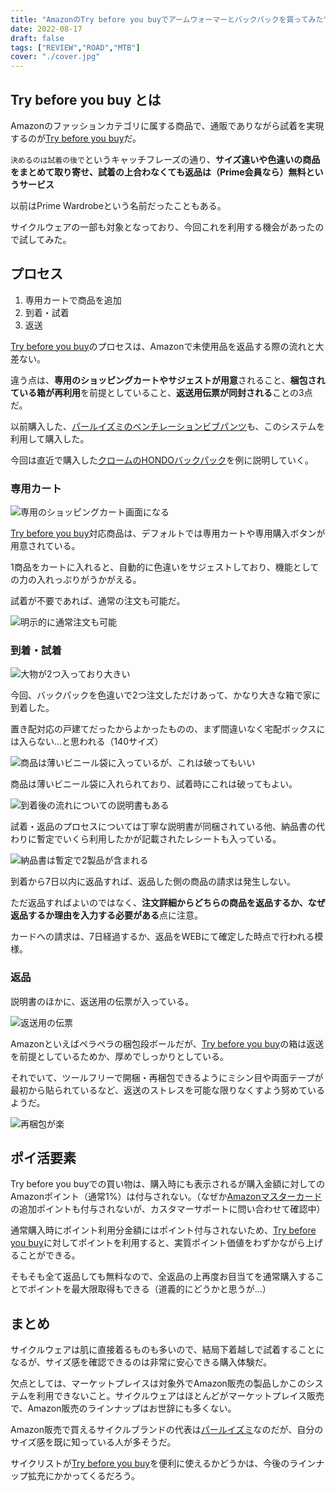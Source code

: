 ```yaml
---
title: "AmazonのTry before you buyでアームウォーマーとバックパックを買ってみた"
date: 2022-08-17
draft: false
tags: ["REVIEW","ROAD","MTB"]
cover: "./cover.jpg"
---
```


## Try before you buy とは

Amazonのファッションカテゴリに属する商品で、通販でありながら試着を実現するのが[Try before you buy](https://amzn.to/3PuNcOZ)だ。

`決めるのは試着の後で`というキャッチフレーズの通り、**サイズ違いや色違いの商品をまとめて取り寄せ、試着の上合わなくても返品は（Prime会員なら）無料というサービス**

以前はPrime Wardrobeという名前だったこともある。

サイクルウェアの一部も対象となっており、今回これを利用する機会があったので試してみた。

## プロセス

1. 専用カートで商品を追加
2. 到着・試着
3. 返送

[Try before you buy](https://amzn.to/3PuNcOZ)のプロセスは、Amazonで未使用品を返品する際の流れと大差ない。

違う点は、**専用のショッピングカートやサジェストが用意**されること、**梱包されている箱が再利用**を前提としていること、**返送用伝票が同封される**ことの3点だ。

以前購入した、[パールイズミのベンチレーションビブパンツ](https://amzn.to/3wamvZb)も、このシステムを利用して購入した。

<LinkBox url="https://blog.gensobunya.net/post/2022/08/perl_indoor_bib/" />

今回は直近で購入した[クロームのHONDOバックパック](https://amzn.to/3Qyc3Ta)を例に説明していく。

### 専用カート

![専用のショッピングカート画面になる](./cart.png)

[Try before you buy](https://amzn.to/3PuNcOZ)対応商品は、デフォルトでは専用カートや専用購入ボタンが用意されている。

1商品をカートに入れると、自動的に色違いをサジェストしており、機能としての力の入れっぷりがうかがえる。

試着が不要であれば、通常の注文も可能だ。

![明示的に通常注文も可能](./choice.png)

### 到着・試着

![大物が2つ入っており大きい](./big_box.jpg)

今回、バックパックを色違いで2つ注文しただけあって、かなり大きな箱で家に到着した。

置き配対応の戸建てだったからよかったものの、まず間違いなく宅配ボックスには入らない…と思われる（140サイズ）

![商品は薄いビニール袋に入っているが、これは破ってもいい](./backpack_2.jpg)

商品は薄いビニール袋に入れられており、試着時にこれは破ってもよい。

![到着後の流れについての説明書もある](./instruction_1.jpg)

試着・返品のプロセスについては丁寧な説明書が同梱されている他、納品書の代わりに暫定でいくら利用したかが記載されたレシートも入っている。

![納品書は暫定で2製品が含まれる](./instruction_2.jpg)

到着から7日以内に返品すれば、返品した側の商品の請求は発生しない。

ただ返品すればよいのではなく、**注文詳細からどちらの商品を返品するか、なぜ返品するか理由を入力する必要がある**点に注意。

カードへの請求は、7日経過するか、返品をWEBにて確定した時点で行われる模様。

### 返品

説明書のほかに、返送用の伝票が入っている。

![返送用の伝票](./bill.jpg)

Amazonといえばペラペラの梱包段ボールだが、[Try before you buy](https://amzn.to/3PuNcOZ)の箱は返送を前提としているためか、厚めでしっかりとしている。

それでいて、ツールフリーで開梱・再梱包できるようにミシン目や両面テープが最初から貼られているなど、返送のストレスを可能な限りなくすよう努めているようだ。

![再梱包が楽](./seal.jpg)

## ポイ活要素

Try before you buyでの買い物は、購入時にも表示されるが購入金額に対してのAmazonポイント（通常1%）は付与されない。（なぜか[Amazonマスターカード](https://amzn.to/3A2eEOh)の追加ポイントも付与されないが、カスタマーサポートに問い合わせて確認中）

通常購入時にポイント利用分金額にはポイント付与されないため、[Try before you buy](https://amzn.to/3PuNcOZ)に対してポイントを利用すると、実質ポイント価値をわずかながら上げることができる。

そもそも全て返品しても無料なので、全返品の上再度お目当てを通常購入することでポイントを最大限取得もできる（道義的にどうかと思うが…）

## まとめ

サイクルウェアは肌に直接着るものも多いので、結局下着越しで試着することになるが、サイズ感を確認できるのは非常に安心できる購入体験だ。

欠点としては、マーケットプレイスは対象外でAmazon販売の製品しかこのシステムを利用できないこと。サイクルウェアはほとんどがマーケットプレイス販売で、Amazon販売のラインナップはお世辞にも多くない。

Amazon販売で買えるサイクルブランドの代表は[パールイズミ](https://amzn.to/3ArsafK)なのだが、自分のサイズ感を既に知っている人が多そうだ。

サイクリストが[Try before you buy](https://amzn.to/3PuNcOZ)を便利に使えるかどうかは、今後のラインナップ拡充にかかってくるだろう。
